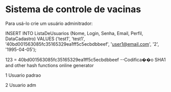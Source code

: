 # Sistema de controle de vacinas

Para usá-lo crie um usuário adminitrador:

INSERT INTO ListaDeUsuarios (Nome, Login, Senha, Email, Perfil, DataCadastro)
VALUES
('test1', 'test1', '40bd001563085fc35165329ea1ff5c5ecbdbbeef', 'user1@email.com', '2', '1995-04-05');

123 = 40bd001563085fc35165329ea1ff5c5ecbdbbeef --Codifica��o SHA1 and other hash functions online generator

1 Usuario padrao

2 Usuario adm
